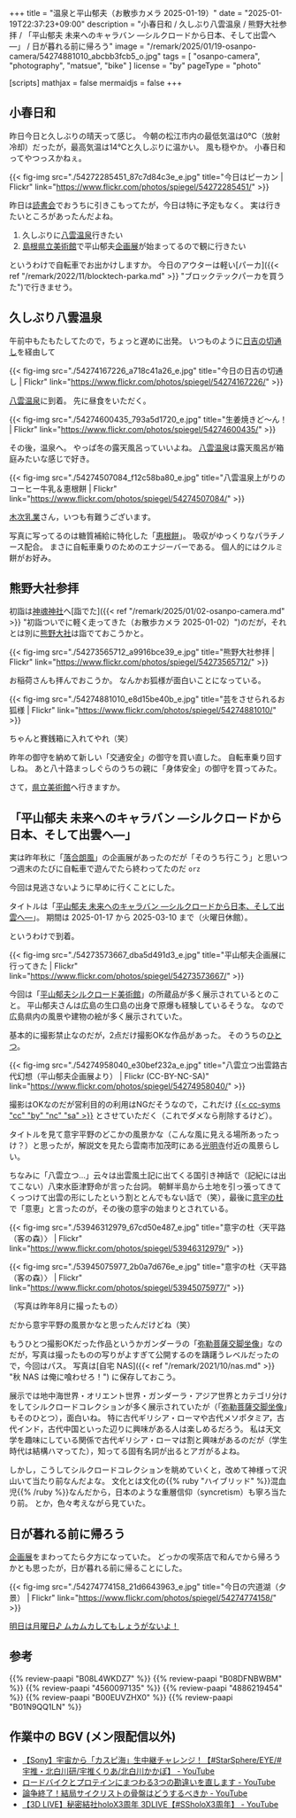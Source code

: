 +++
title = "温泉と平山郁夫（お散歩カメラ 2025-01-19）"
date =  "2025-01-19T22:37:23+09:00"
description = "小春日和 / 久しぶり八雲温泉 / 熊野大社参拝 / 「平山郁夫 未来へのキャラバン ―シルクロードから日本、そして出雲へ―」 / 日が暮れる前に帰ろう"
image = "/remark/2025/01/19-osanpo-camera/54274881010_abcbb3fcb5_o.jpg"
tags = [ "osanpo-camera", "photography", "matsue", "bike" ]
license = "by"
pageType = "photo"

[scripts]
  mathjax = false
  mermaidjs = false
+++

## 小春日和

昨日今日と久しぶりの晴天って感じ。
今朝の松江市内の最低気温は0℃（放射冷却）だったが，最高気温は14℃と久しぶりに温かい。
風も穏やか。
小春日和ってやつっスかねぇ。

{{< fig-img src="./54272285451_87c7d84c3e_e.jpg" title="今日はピーカン | Flickr" link="https://www.flickr.com/photos/spiegel/54272285451/" >}}

昨日は[読書会](https://yokohama-go-reading.connpass.com/event/340216/ "第65回横浜Go読書会（オンライン） - connpass")でおうちに引きこもってたが，今日は特に予定もなく。
実は行きたいところがあったんだよね。

1. 久しぶりに[八雲温泉][八雲温泉ゆうあい熊野館]行きたい
2. [島根県立美術館]で平山郁夫[企画展]が始まってるので観に行きたい

というわけで自転車でお出かけしますか。
今日のアウターは軽い[パーカ]({{< ref "/remark/2022/11/blocktech-parka.md" >}} "ブロックテックパーカを買うた")で行きませう。

## 久しぶり八雲温泉

午前中もたもたしてたので，ちょっと遅めに出発。
いつものように[日吉の切通し]を経由して

{{< fig-img src="./54274167226_a718c41a26_e.jpg" title="今日の日吉の切通し | Flickr" link="https://www.flickr.com/photos/spiegel/54274167226/" >}}

[八雲温泉][八雲温泉ゆうあい熊野館]に到着。
先に昼食をいただく。

{{< fig-img src="./54274600435_793a5d1720_e.jpg" title="生姜焼きど〜ん！ | Flickr" link="https://www.flickr.com/photos/spiegel/54274600435/" >}}

その後，温泉へ。
やっぱ冬の露天風呂っていいよね。
[八雲温泉][八雲温泉ゆうあい熊野館]は露天風呂が箱庭みたいな感じで好き。

{{< fig-img src="./54274507084_f12c58ba80_e.jpg" title="八雲温泉上がりのコーヒー牛乳＆恵根餅 | Flickr" link="https://www.flickr.com/photos/spiegel/54274507084/" >}}

[木次乳業]さん，いつも有難うございます。

写真に写ってるのは糖質補給に特化した「[恵根餅]」。
吸収がゆっくりなパラチノース配合。
まさに自転車乗りのためのエナジーバーである。
個人的にはクルミ餅がお好み。

## 熊野大社参拝

初詣は[神魂神社]へ[詣でた]({{< ref "/remark/2025/01/02-osanpo-camera.md" >}} "初詣ついでに軽く走ってきた（お散歩カメラ 2025-01-02）")のだが，それとは別に[熊野大社]は詣でておこうかと。

{{< fig-img src="./54273565712_a9916bce39_e.jpg" title="熊野大社参拝 | Flickr" link="https://www.flickr.com/photos/spiegel/54273565712/" >}}

お稲荷さんも拝んでおこうか。
なんかお狐様が面白いことになっている。

{{< fig-img src="./54274881010_e8d15be40b_e.jpg" title="芸をさせられるお狐様 | Flickr" link="https://www.flickr.com/photos/spiegel/54274881010/" >}}

ちゃんと賽銭箱に入れてやれ（笑）

昨年の御守を納めて新しい「交通安全」の御守を買い直した。
自転車乗り回すしね。
あと八十路まっしぐらのうちの親に「身体安全」の御守を買ってみた。

さて，[県立美術館][島根県立美術館]へ行きますか。

## 「平山郁夫 未来へのキャラバン ―シルクロードから日本、そして出雲へ―」

実は昨年秋に「[落合朗風](https://www.shimane-art-museum.jp/exhibition/000666.html "開館25周年オリジナル企画展「落合朗風　明朗美術連盟と目指した世界」 | 企画展 | 島根県立美術館")」の企画展があったのだが「そのうち行こう」と思いつつ週末のたびに自転車で遊んでたら終わってたのだ `orz`

今回は見逃さないように早めに行くことにした。

タイトルは「[平山郁夫 未来へのキャラバン ―シルクロードから日本、そして出雲へ―][企画展]」。
期間は 2025-01-17 から 2025-03-10 まで（火曜日休館）。

というわけで到着。

{{< fig-img src="./54273573667_dba5d491d3_e.jpg" title="平山郁夫企画展に行ってきた | Flickr" link="https://www.flickr.com/photos/spiegel/54273573667/" >}}

今回は「[平山郁夫シルクロード美術館]」の所蔵品が多く展示されているとのこと。
平山郁夫さんは広島の生口島の出身で原爆も経験しているそうな。
なので広島県内の風景や建物の絵が多く展示されていた。

基本的に撮影禁止なのだが，2点だけ撮影OKな作品があった。
そのうちの[ひとつ](https://silkroad-museum-collection.jp/%e5%85%ab%e9%9b%b2%e7%ab%8b%e3%81%a4%e3%80%80%e5%87%ba%e9%9b%b2%e8%b7%af%e5%8f%a4%e4%bb%a3%e5%b9%bb%e6%83%b3/ "八雲立つ　出雲路古代幻想｜平山郁夫シルクロードコレクション")。

{{< fig-img src="./54274958040_e30bef232a_e.jpg" title="八雲立つ出雲路古代幻想（平山郁夫企画展より） | Flickr (CC-BY-NC-SA)" link="https://www.flickr.com/photos/spiegel/54274958040/" >}}

撮影はOKなのだが営利目的の利用はNGだそうなので，これだけ [{{< cc-syms "cc" "by" "nc" "sa" >}}](https://creativecommons.org/licenses/by-nc-sa/2.0/) とさせていただく（これでダメなら削除するけど）。

タイトルを見て意宇平野のどこかの風景かな（こんな風に見える場所あったっけ？）と思ったが，解説文を見たら雲南市加茂町にある[光明寺]付近の風景らしい。

ちなみに「八雲立つ...」云々は出雲風土記に出てくる国引き神話で（記紀には出てこない）八束水臣津野命が言った台詞。
朝鮮半島から土地を引っ張ってきてくっつけて出雲の形にしたという割ととんでもない話で（笑），最後に[意宇の杜]で「意恵」と言ったのが，その後の意宇の始まりとされている。

{{< fig-img src="./53946312979_67cd50e487_e.jpg" title="意宇の杜〈天平路（客の森）〉 | Flickr" link="https://www.flickr.com/photos/spiegel/53946312979/" >}}

{{< fig-img src="./53945075977_2b0a7d676e_e.jpg" title="意宇の杜〈天平路（客の森）〉 | Flickr" link="https://www.flickr.com/photos/spiegel/53945075977/" >}}

（写真は昨年8月に撮ったもの）

だから意宇平野の風景かなと思ったんだけどね（笑）

もうひとつ撮影OKだった作品というかガンダーラの「[弥勒菩薩交脚坐像]」なのだが，写真は撮ったものの写りがよすぎて公開するのを躊躇うレベルだったので，今回はパス。
写真は[自宅 NAS]({{< ref "/remark/2021/10/nas.md" >}} "秋 NAS は俺に喰わせろ！") に保存しておこう。

展示では地中海世界・オリエント世界・ガンダーラ・アジア世界とカテゴリ分けをしてシルクロードコレクションが多く展示されていたが（「[弥勒菩薩交脚坐像]」もそのひとつ），面白いね。
特に古代ギリシア・ローマや古代メソポタミア，古代インド，古代中国といった辺りに興味がある人は楽しめるだろう。
私は天文学を趣味にしている関係で古代ギリシア・ローマは割と興味があるのだが（学生時代は結構ハマってた），知ってる固有名詞が出るとアガがるよね。

しかし，こうしてシルクロードコレクションを眺めていくと，改めて神様って沢山いて当たり前なんだよな。
文化とは文化の{{% ruby "ハイブリッド" %}}混血児{{% /ruby %}}なんだから，日本のような重層信仰（syncretism）も寧ろ当たり前。
とか，色々考えながら見ていた。

## 日が暮れる前に帰ろう

[企画展]をまわってたら夕方になっていた。
どっかの喫茶店で和んでから帰ろうかとも思ったが，日が暮れる前に帰ることにした。

{{< fig-img src="./54274774158_21d6643963_e.jpg" title="今日の宍道湖（夕景） | Flickr" link="https://www.flickr.com/photos/spiegel/54274774158/" >}}

[明日は月曜日♪ ムカムカしてもしょうがないよ！](https://www.youtube.com/shorts/64r1yS9bsuA)

[八雲温泉ゆうあい熊野館]: https://www.kumanokan.jp/ "八雲温泉ゆうあい熊野館"
[木次乳業]: https://www.kisuki-milk.co.jp/ "木次乳業"
[熊野大社]: http://www.kumanotaisha.or.jp/ "出雲國一之宮　熊野大社"
[神魂神社]: https://maps.app.goo.gl/UMk8yQA1YeokbuKN6
[島根県立美術館]: https://www.shimane-art-museum.jp/ "SHIMANE ART MUSEUM | 島根県立美術館"
[企画展]: https://www.shimane-art-museum.jp/exhibition/ "企画展 | 島根県立美術館"
[平山郁夫シルクロード美術館]: https://www.silkroad-museum.jp/ "平山郁夫シルクロード美術館 | 平山郁夫シルクロード美術館 八ヶ岳高原 平山郁夫作品やシルクロード関連9000点以上の美術品を収蔵。JR中央本線「小淵沢」駅乗り換えJR小海線「甲斐小泉」駅前"
[弥勒菩薩交脚坐像]: https://silkroad-museum-collection.jp/%e5%bc%a5%e5%8b%92%e8%8f%a9%e8%96%a9%e4%ba%a4%e8%84%9a%e5%9d%90%e5%83%8f/ "弥勒菩薩交脚坐像｜平山郁夫シルクロードコレクション"
[日吉の切通し]: https://maps.app.goo.gl/XRLFXNkcWm6WdLc3A
[光明寺]: https://maps.app.goo.gl/ZAMZ5prGPEBFCt6Y8
[意宇の杜]: https://maps.app.goo.gl/1fscSKfGGRtCKEi87
[恵根餅]: https://www.enemoti.com/ "エネルギーみなぎる、おいしい餅－Enemoti"

## 参考

{{% review-paapi "B08L4WKDZ7" %}} <!-- PowerShot ZOOM -->
{{% review-paapi "B08DFNBWBM" %}} <!-- 恵根餅 Enemoti 三種お試し用 -->
{{% review-paapi "4560097135" %}} <!-- 星の文化史事典［増補新版］  -->
{{% review-paapi "4886219454" %}} <!-- 古代出雲の氏族と社会 -->
{{% review-paapi "B00EUVZHX0" %}} <!-- 神道入門 -->
{{% review-paapi "B01N9QQ1LN" %}} <!-- マクロスF」VOCAL COLLECTION 娘たま♀  -->

## 作業中の BGV (メン限配信以外)

- [【Sony】宇宙から「カスピ海」生中継チャレンジ！【#StarSphere/EYE/#宇推・北白川研/宇推くりあ/北白川かかぽ】 - YouTube](https://www.youtube.com/watch?v=B3pqdjAEb38)
- [ロードバイクとプロテインにまつわる3つの勘違いを直します - YouTube](https://www.youtube.com/watch?v=LrCA2Nh8gWM)
- [論争終了！結局サイクリストの骨盤はどうするべきか - YouTube](https://www.youtube.com/watch?v=DbSGD2dXqfg)
- [【3D LIVE】秘密結社holoX3周年 3DLIVE【#SSholoX3周年】 - YouTube](https://www.youtube.com/watch?v=ztW56LCevmI)
